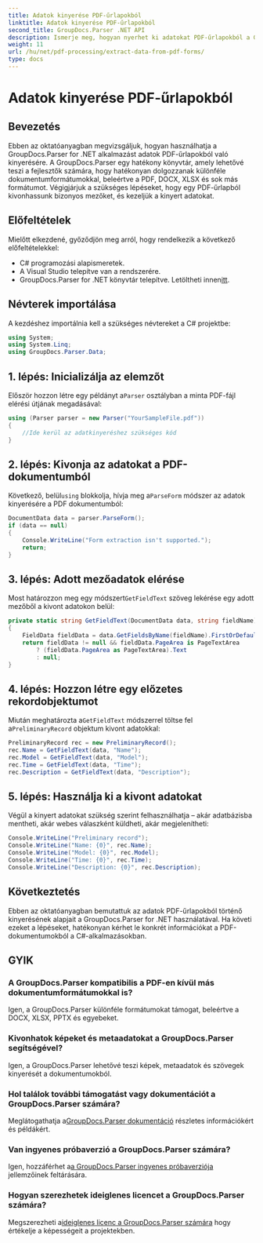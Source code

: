 ```yaml
---
title: Adatok kinyerése PDF-űrlapokból
linktitle: Adatok kinyerése PDF-űrlapokból
second_title: GroupDocs.Parser .NET API
description: Ismerje meg, hogyan nyerhet ki adatokat PDF-űrlapokból a GroupDocs.Parser for .NET segítségével. Lépésről lépésre, kódpéldákkal és GYIK-vel.
weight: 11
url: /hu/net/pdf-processing/extract-data-from-pdf-forms/
type: docs
---
```

# Adatok kinyerése PDF-űrlapokból

## Bevezetés
Ebben az oktatóanyagban megvizsgáljuk, hogyan használhatja a GroupDocs.Parser for .NET alkalmazást adatok PDF-űrlapokból való kinyerésére. A GroupDocs.Parser egy hatékony könyvtár, amely lehetővé teszi a fejlesztők számára, hogy hatékonyan dolgozzanak különféle dokumentumformátumokkal, beleértve a PDF, DOCX, XLSX és sok más formátumot. Végigjárjuk a szükséges lépéseket, hogy egy PDF-űrlapból kivonhassunk bizonyos mezőket, és kezeljük a kinyert adatokat.
## Előfeltételek
Mielőtt elkezdené, győződjön meg arról, hogy rendelkezik a következő előfeltételekkel:
- C# programozási alapismeretek.
- A Visual Studio telepítve van a rendszerére.
-  GroupDocs.Parser for .NET könyvtár telepítve. Letöltheti innen[itt](https://releases.groupdocs.com/parser/net/).

## Névterek importálása
A kezdéshez importálnia kell a szükséges névtereket a C# projektbe:
```csharp
using System;
using System.Linq;
using GroupDocs.Parser.Data;
```
## 1. lépés: Inicializálja az elemzőt
 Először hozzon létre egy példányt a`Parser` osztályban a minta PDF-fájl elérési útjának megadásával:
```csharp
using (Parser parser = new Parser("YourSampleFile.pdf"))
{
    //Ide kerül az adatkinyeréshez szükséges kód
}
```
## 2. lépés: Kivonja az adatokat a PDF-dokumentumból
 Következő, belül`using` blokkolja, hívja meg a`ParseForm` módszer az adatok kinyerésére a PDF dokumentumból:
```csharp
DocumentData data = parser.ParseForm();
if (data == null)
{
    Console.WriteLine("Form extraction isn't supported.");
    return;
}
```
## 3. lépés: Adott mezőadatok elérése
 Most határozzon meg egy módszert`GetFieldText` szöveg lekérése egy adott mezőből a kivont adatokon belül:
```csharp
private static string GetFieldText(DocumentData data, string fieldName)
{
    FieldData fieldData = data.GetFieldsByName(fieldName).FirstOrDefault();
    return fieldData != null && fieldData.PageArea is PageTextArea
        ? (fieldData.PageArea as PageTextArea).Text
        : null;
}
```
## 4. lépés: Hozzon létre egy előzetes rekordobjektumot
 Miután meghatározta a`GetFieldText` módszerrel töltse fel a`PreliminaryRecord` objektum kivont adatokkal:
```csharp
PreliminaryRecord rec = new PreliminaryRecord();
rec.Name = GetFieldText(data, "Name");
rec.Model = GetFieldText(data, "Model");
rec.Time = GetFieldText(data, "Time");
rec.Description = GetFieldText(data, "Description");
```
## 5. lépés: Használja ki a kivont adatokat
Végül a kinyert adatokat szükség szerint felhasználhatja – akár adatbázisba mentheti, akár webes válaszként küldheti, akár megjelenítheti:
```csharp
Console.WriteLine("Preliminary record");
Console.WriteLine("Name: {0}", rec.Name);
Console.WriteLine("Model: {0}", rec.Model);
Console.WriteLine("Time: {0}", rec.Time);
Console.WriteLine("Description: {0}", rec.Description);
```

## Következtetés
Ebben az oktatóanyagban bemutattuk az adatok PDF-űrlapokból történő kinyerésének alapjait a GroupDocs.Parser for .NET használatával. Ha követi ezeket a lépéseket, hatékonyan kérhet le konkrét információkat a PDF-dokumentumokból a C#-alkalmazásokban.

## GYIK
### A GroupDocs.Parser kompatibilis a PDF-en kívül más dokumentumformátumokkal is?
Igen, a GroupDocs.Parser különféle formátumokat támogat, beleértve a DOCX, XLSX, PPTX és egyebeket.
### Kivonhatok képeket és metaadatokat a GroupDocs.Parser segítségével?
Igen, a GroupDocs.Parser lehetővé teszi képek, metaadatok és szövegek kinyerését a dokumentumokból.
### Hol találok további támogatást vagy dokumentációt a GroupDocs.Parser számára?
 Meglátogathatja a[GroupDocs.Parser dokumentáció](https://tutorials.groupdocs.com/parser/net/) részletes információkért és példákért.
### Van ingyenes próbaverzió a GroupDocs.Parser számára?
 Igen, hozzáférhet a[a GroupDocs.Parser ingyenes próbaverziója](https://releases.groupdocs.com/) jellemzőinek feltárására.
### Hogyan szerezhetek ideiglenes licencet a GroupDocs.Parser számára?
 Megszerezheti a[ideiglenes licenc a GroupDocs.Parser számára](https://purchase.groupdocs.com/temporary-license/) hogy értékelje a képességeit a projektekben.